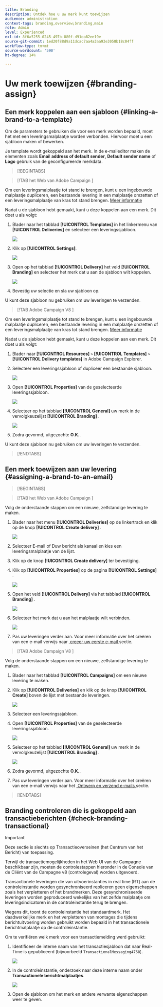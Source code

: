 ```yaml
---
title: Branding
description: Ontdek hoe u uw merk kunt toewijzen
audience: administration
context-tags: branding,overview;branding,main
role: Admin
level: Experienced
exl-id: 8f6a5255-0245-497b-880f-d91ea82ee19e
source-git-commit: 1ed20f88d9a11dcac7aa4a3aa93e3058b18c04ff
workflow-type: tm+mt
source-wordcount: '590'
ht-degree: 14%

---
```


# Uw merk toewijzen {#branding-assign}

## Een merk koppelen aan een sjabloon {#linking-a-brand-to-a-template}

Om de parameters te gebruiken die voor een merk worden bepaald, moet het met een leveringsmalplaatje worden verbonden. Hiervoor moet u een sjabloon maken of bewerken.

Je template wordt gekoppeld aan het merk. In de e-maileditor maken de elementen zoals **Email address of default sender**, **Default sender name** of **Logo** gebruik van de geconfigureerde merkdata.

>[!BEGINTABS]

>[!TAB  het Web van Adobe Campaign ]

Om een leveringsmalplaatje tot stand te brengen, kunt u een ingebouwde malplaatje dupliceren, een bestaande levering in een malplaatje omzetten of een leveringsmalplaatje van kras tot stand brengen. [Meer informatie](../../msg/delivery-template.md)

Nadat u de sjabloon hebt gemaakt, kunt u deze koppelen aan een merk. Dit doet u als volgt:

1. Blader naar het tabblad **[!UICONTROL Templates]** in het linkermenu van **[!UICONTROL Deliveries]** en selecteer een leveringssjabloon.

   ![](assets/branding_assign_web_1.png)

1. Klik op **[!UICONTROL Settings]**.

   ![](assets/branding_assign_web_2.png)

1. Open op het tabblad **[!UICONTROL Delivery]** het veld **[!UICONTROL Branding]** en selecteer het merk dat u aan de sjabloon wilt koppelen.

   ![](assets/branding_assign_web_3.png)

1. Bevestig uw selectie en sla uw sjabloon op.

U kunt deze sjabloon nu gebruiken om uw leveringen te verzenden.

>[!TAB  Adobe Campaign V8 ]

Om een leveringsmalplaatje tot stand te brengen, kunt u een ingebouwde malplaatje dupliceren, een bestaande levering in een malplaatje omzetten of een leveringsmalplaatje van kras tot stand brengen. [Meer informatie](https://experienceleague.adobe.com/docs/campaign/campaign-v8/send/create-templates.html?lang=nl-NL)

Nadat u de sjabloon hebt gemaakt, kunt u deze koppelen aan een merk. Dit doet u als volgt:

1. Blader naar **[!UICONTROL Resources]** `>` **[!UICONTROL Templates]** `>` **[!UICONTROL Delivery templates]** in Adobe Campaign Explorer.

1. Selecteer een leveringssjabloon of dupliceer een bestaande sjabloon.

   ![](assets/branding_assign_V8_1.png)

1. Open **[!UICONTROL Properties]** van de geselecteerde leveringssjabloon.

   ![](assets/branding_assign_V8_2.png)

1. Selecteer op het tabblad **[!UICONTROL General]** uw merk in de vervolgkeuzelijst **[!UICONTROL Branding]** .

   ![](assets/branding_assign_V8_3.png)

1. Zodra gevormd, uitgezochte **O.K.**.

U kunt deze sjabloon nu gebruiken om uw leveringen te verzenden.

>[!ENDTABS]

## Een merk toewijzen aan uw levering {#assigning-a-brand-to-an-email}

>[!BEGINTABS]

>[!TAB  het Web van Adobe Campaign ]

Volg de onderstaande stappen om een nieuwe, zelfstandige levering te maken.

1. Blader naar het menu **[!UICONTROL Deliveries]** op de linkertrack en klik op de knop **[!UICONTROL Create delivery]** .

   ![](assets/branding_assign_web_4.png)

1. Selecteer E-mail of Duw bericht als kanaal en kies een leveringsmalplaatje van de lijst.

1. Klik op de knop **[!UICONTROL Create delivery]** ter bevestiging.

1. Klik op **[!UICONTROL Properties]** op de pagina **[!UICONTROL Settings]** .

   ![](assets/branding_assign_web_5.png)

1. Open het veld **[!UICONTROL Delivery]** via het tabblad **[!UICONTROL Branding]** .

   ![](assets/branding_assign_web_6.png)

1. Selecteer het merk dat u aan het malplaatje wilt verbinden.

   ![](assets/branding_assign_web_7.png)

1. Pas uw leveringen verder aan. Voor meer informatie over het creëren van een e-mail verwijs naar [&#x200B; creeer uw eerste e-mail &#x200B;](../../email/create-email.md) sectie.

>[!TAB  Adobe Campaign V8 ]

Volg de onderstaande stappen om een nieuwe, zelfstandige levering te maken.

1. Blader naar het tabblad **[!UICONTROL Campaigns]** om een nieuwe levering te maken.

1. Klik op **[!UICONTROL Deliveries]** en klik op de knop **[!UICONTROL Create]** boven de lijst met bestaande leveringen.

   ![](assets/branding_assign_V8_4.png)

1. Selecteer een leveringssjabloon.

1. Open **[!UICONTROL Properties]** van de geselecteerde leveringssjabloon.

   ![](assets/branding_assign_V8_5.png)

1. Selecteer op het tabblad **[!UICONTROL General]** uw merk in de vervolgkeuzelijst **[!UICONTROL Branding]** .

   ![](assets/branding_assign_V8_6.png)

1. Zodra gevormd, uitgezochte **O.K.**.

1. Pas uw leveringen verder aan. Voor meer informatie over het creëren van een e-mail verwijs naar het [&#x200B; Ontwerp en verzend e-mails &#x200B;](../../email/create-email.md) sectie.

>[!ENDTABS]

## Branding controleren die is gekoppeld aan transactieberichten {#check-branding-transactional}

>[!IMPORTANT]
>
>Deze sectie is slechts op Transactieoverseinen (het Centrum van het Bericht) van toepassing.
>
>Terwijl de transactiemogelijkheden in het Web UI van de Campagne beschikbaar zijn, moeten de controlestappen hieronder in de Console van de Cliënt van de Campagne v8 (controlegeval) worden uitgevoerd.

Transactionele leveringen die van uitvoerinstanties in real time (RT) aan de controleinstantie worden gesynchroniseerd repliceren geen eigenschappen zoals het verpletteren of het brandmerken. Deze gesynchroniseerde leveringen worden geproduceerd wekelijks van het zelfde malplaatje om leveringsindicatoren in de controleinstantie terug te brengen.

Wegens dit, toont de controleinstantie het standaardmerk. Het daadwerkelijke merk en het verpletteren van montages die tijdens berichtuitvoering worden gebruikt worden bepaald in het transactionele berichtmalplaatje op de controleinstantie.

Om te verifiëren welk merk voor een transactiemelding werd gebruikt:

1. Identificeer de interne naam van het transactiesjabloon dat naar Real-Time is gepubliceerd (bijvoorbeeld `TransactionalMessaging4768`).

   ![](assets/branding-transactional.png)

1. In de controleinstantie, onderzoek naar deze interne naam onder **Transactionele berichtmalplaatjes**.

   ![](assets/branding-transactional2.png)

1. Open de sjabloon om het merk en andere verwante eigenschappen weer te geven.
